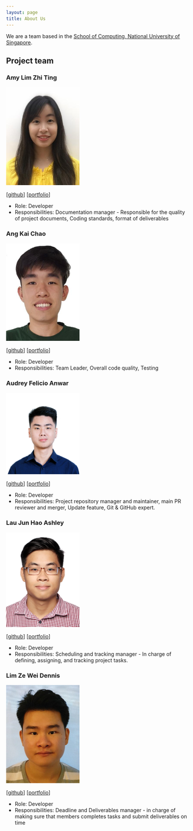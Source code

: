 ```yaml
---
layout: page
title: About Us
---
```


We are a team based in the [School of Computing, National University of Singapore](http://www.comp.nus.edu.sg).

## Project team

### Amy Lim Zhi Ting

<img src="images/amylzting.png" width="200px">

[[github](https://github.com/amylzting)]
[[portfolio](team/amy.md)]

* Role: Developer
* Responsibilities: Documentation manager - Responsible for the quality of
project documents, Coding standards, format of deliverables

### Ang Kai Chao

<img src="images/kc-98.png" width="200px">

[[github](https://github.com/kc-98)]
[[portfolio](team/kaichao.md)]

* Role: Developer
* Responsibilities: Team Leader, Overall code quality, Testing

### Audrey Felicio Anwar

<img src="images/audreyfelicio.png" width="200px">

[[github](https://github.com/AudreyFelicio)]
[[portfolio](team/audreyfelicio.md)]

* Role: Developer
* Responsibilities: Project repository manager and maintainer, main PR reviewer and merger, Update feature,
  Git & GitHub expert.


### Lau Jun Hao Ashley

<img src="images/ashley-lau.png" width="200px">

[[github](https://github.com/ashley-lau)]
[[portfolio](team/ashley.md)]

* Role: Developer
* Responsibilities: Scheduling and tracking manager - In charge of defining, assigning, and tracking project tasks.


### Lim Ze Wei Dennis

<img src="images/limzeweidennis.png" width="200px">

[[github](https://github.com/LimZeWeiDennis)]
[[portfolio](team/dennis.md)]

* Role: Developer
* Responsibilities: Deadline and Deliverables manager - in charge of making sure that
members completes tasks and submit deliverables on time
